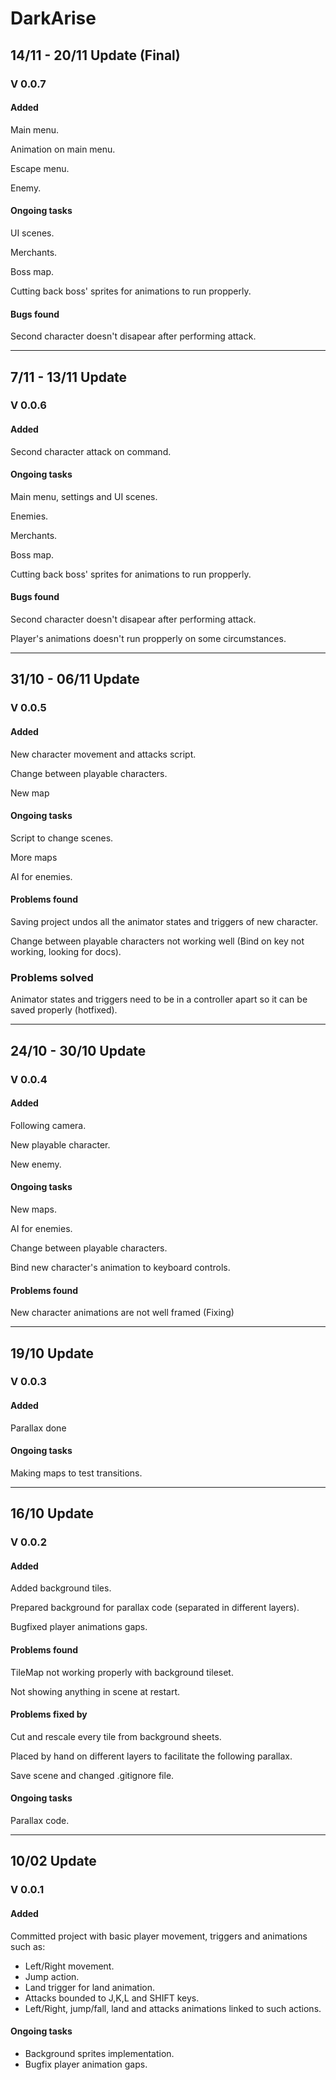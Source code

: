 # DarkArise

## 14/11 - 20/11 Update (Final)
### V 0.0.7

#### Added

Main menu.

Animation on main menu.

Escape menu.

Enemy.

#### Ongoing tasks

UI scenes.

Merchants.

Boss map.

Cutting back boss' sprites for animations to run propperly.

#### Bugs found

Second character doesn't disapear after performing attack.

---

## 7/11 - 13/11 Update
### V 0.0.6

#### Added

Second character attack on command.

#### Ongoing tasks

Main menu, settings and UI scenes.

Enemies.

Merchants.

Boss map.

Cutting back boss' sprites for animations to run propperly. 

#### Bugs found

Second character doesn't disapear after performing attack.

Player's animations doesn't run propperly on some circumstances.

---

## 31/10 - 06/11 Update
### V 0.0.5

#### Added

New character movement and attacks script.

Change between playable characters.

New map

#### Ongoing tasks

Script to change scenes.

More maps

AI for enemies.

#### Problems found

Saving project undos all the animator states and triggers of new character.

Change between playable characters not working well (Bind on key not working, looking for docs).

### Problems solved

Animator states and triggers need to be in a controller apart so it can be saved properly (hotfixed).

---

## 24/10 - 30/10 Update
### V 0.0.4

#### Added

Following camera.

New playable character.

New enemy.

#### Ongoing tasks

New maps.

AI for enemies.

Change between playable characters.

Bind new character's animation to keyboard controls.


#### Problems found

New character animations are not well framed (Fixing)

---

## 19/10 Update
### V 0.0.3

#### Added

Parallax done

#### Ongoing tasks

Making maps to test transitions.

---

## 16/10 Update
### V 0.0.2

#### Added

Added background tiles.

Prepared background for parallax code (separated in different layers).

Bugfixed player animations gaps.

#### Problems found

TileMap not working properly with background tileset.

Not showing anything in scene at restart.

#### Problems fixed by

Cut and rescale every tile from background sheets.

Placed by hand on different layers to facilitate the following parallax.

Save scene and changed .gitignore file.

#### Ongoing tasks

Parallax code.

---

## 10/02 Update
### V 0.0.1

#### Added

Committed project with basic player movement, triggers and animations such as:
- Left/Right movement.
- Jump action.
- Land trigger for land animation.
- Attacks bounded to J,K,L and SHIFT keys.
- Left/Right, jump/fall, land and attacks animations linked to such actions.

#### Ongoing tasks

- Background sprites implementation.
- Bugfix player animation gaps.